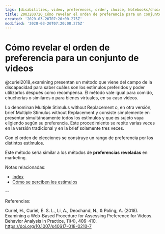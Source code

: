 ```yaml
---
tags: [disabilities, video, preferences, order, choice, Notebooks/choice, Notebooks/perception]
title: 2003200720_Cómo revelar el orden de preferencia para un conjunto de videos
created: '2020-03-20T07:20:00.275Z'
modified: '2020-03-20T07:20:00.275Z'
---
```


# Cómo revelar el orden de preferencia para un conjunto de videos

@curiel2018_examining presentan un método que viene del campo de la discapacidad para saber cuáles son los estímulos preferidos y poder utilizarlos después como recompensa. El método vale igual para comido, chucherías o similares o para bienes virtuales, en su caso vídeos.

Lo denominan Multiple Stimulus without Replacement o, en otra versión, brief  Multiple Stimulus without Replacement y consiste simplemente en presentar simultáneamente todos los estímulos y que es sujeto vaya eligiendo según su preferencia. Este procedimiento se repite varias veces en la versión tradicional y en la brief solamente tres veces.

Con el orden de elecciones se construye un rango de preferencia por los distintos estímulos.

Este método sería similar a los métodos de **preferencias reveladas** en marketing.

Notas relacionadas:

- [Index](_2003101705_index.md)
- [Cómo se perciben los estímulos](2003161131_unificacion_percepcion_ecologia_construccion.md)

--

Referencias:

Curiel, H., Curiel, E. S. L., Li, A., Deochand, N., & Poling, A. (2018). Examining a Web-Based Procedure for Assessing Preference for Videos. Behavior Analysis in Practice, 11(4), 406–410. https://doi.org/10.1007/s40617-018-0210-7